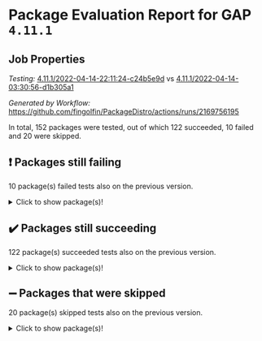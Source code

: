 # Package Evaluation Report for GAP `4.11.1`

## Job Properties

*Testing:* [4.11.1/2022-04-14-22:11:24-c24b5e9d](https://github.com/fingolfin/PackageDistro/blob/data/reports/4.11.1/2022-04-14-22:11:24-c24b5e9d) vs [4.11.1/2022-04-14-03:30:56-d1b305a1](https://github.com/fingolfin/PackageDistro/blob/data/reports/4.11.1/2022-04-14-03:30:56-d1b305a1)

*Generated by Workflow:* https://github.com/fingolfin/PackageDistro/actions/runs/2169756195

In total, 152 packages were tested, out of which 122 succeeded, 10 failed and 20 were skipped.

## :exclamation: Packages still failing

10 package(s) failed tests also on the previous version.
<details><summary>Click to show package(s)!</summary>

- fining 1.4.1 [(failure)](https://github.com/fingolfin/PackageDistro/runs/6031383500?check_suite_focus=true)
- francy 1.2.4 [(failure)](https://github.com/fingolfin/PackageDistro/runs/6031383790?check_suite_focus=true)
- hap 1.38 [(failure)](https://github.com/fingolfin/PackageDistro/runs/6031384438?check_suite_focus=true)
- normalizinterface 1.3.2 [(failure)](https://github.com/fingolfin/PackageDistro/runs/6031385723?check_suite_focus=true)
- packagemanager 1.2 [(failure)](https://github.com/fingolfin/PackageDistro/runs/6031385957?check_suite_focus=true)
- recog 1.3.2 [(failure)](https://github.com/fingolfin/PackageDistro/runs/6031386465?check_suite_focus=true)
- semigroups 4.0.0 [(failure)](https://github.com/fingolfin/PackageDistro/runs/6031386659?check_suite_focus=true)
- transgrp 3.6.1 [(failure)](https://github.com/fingolfin/PackageDistro/runs/6031387492?check_suite_focus=true)
- unitlib 4.0.0 [(failure)](https://github.com/fingolfin/PackageDistro/runs/6031387677?check_suite_focus=true)
- yangbaxter 0.9.0 [(failure)](https://github.com/fingolfin/PackageDistro/runs/6031388005?check_suite_focus=true)
</details>

## :heavy_check_mark: Packages still succeeding

122 package(s) succeeded tests also on the previous version.
<details><summary>Click to show package(s)!</summary>

- ace 5.4 [(success)](https://github.com/fingolfin/PackageDistro/runs/6031381794?check_suite_focus=true)
- aclib 1.3.2 [(success)](https://github.com/fingolfin/PackageDistro/runs/6031381859?check_suite_focus=true)
- agt 0.2 [(success)](https://github.com/fingolfin/PackageDistro/runs/6031381895?check_suite_focus=true)
- alnuth 3.2.1 [(success)](https://github.com/fingolfin/PackageDistro/runs/6031381940?check_suite_focus=true)
- anupq 3.2.6 [(success)](https://github.com/fingolfin/PackageDistro/runs/6031381984?check_suite_focus=true)
- atlasrep 2.1.2 [(success)](https://github.com/fingolfin/PackageDistro/runs/6031382016?check_suite_focus=true)
- autodoc 2022.03.10 [(success)](https://github.com/fingolfin/PackageDistro/runs/6031382046?check_suite_focus=true)
- automata 1.15 [(success)](https://github.com/fingolfin/PackageDistro/runs/6031382081?check_suite_focus=true)
- automgrp 1.3.2 [(success)](https://github.com/fingolfin/PackageDistro/runs/6031382121?check_suite_focus=true)
- autpgrp 1.10.2 [(success)](https://github.com/fingolfin/PackageDistro/runs/6031382163?check_suite_focus=true)
- cap 2022.04-02 [(success)](https://github.com/fingolfin/PackageDistro/runs/6031382211?check_suite_focus=true)
- caratinterface 2.3.3 [(success)](https://github.com/fingolfin/PackageDistro/runs/6031382255?check_suite_focus=true)
- cddinterface 2020.06.24 [(success)](https://github.com/fingolfin/PackageDistro/runs/6031382296?check_suite_focus=true)
- circle 1.6.4 [(success)](https://github.com/fingolfin/PackageDistro/runs/6031382344?check_suite_focus=true)
- cohomolo 1.6.10 [(success)](https://github.com/fingolfin/PackageDistro/runs/6031382385?check_suite_focus=true)
- congruence 1.2.3 [(success)](https://github.com/fingolfin/PackageDistro/runs/6031382405?check_suite_focus=true)
- corelg 1.56 [(success)](https://github.com/fingolfin/PackageDistro/runs/6031382440?check_suite_focus=true)
- crime 1.6 [(success)](https://github.com/fingolfin/PackageDistro/runs/6031382479?check_suite_focus=true)
- crisp 1.4.5 [(success)](https://github.com/fingolfin/PackageDistro/runs/6031382514?check_suite_focus=true)
- crypting 0.10 [(success)](https://github.com/fingolfin/PackageDistro/runs/6031382545?check_suite_focus=true)
- cryst 4.1.24 [(success)](https://github.com/fingolfin/PackageDistro/runs/6031382586?check_suite_focus=true)
- crystcat 1.1.9 [(success)](https://github.com/fingolfin/PackageDistro/runs/6031382638?check_suite_focus=true)
- ctbllib 1.3.3 [(success)](https://github.com/fingolfin/PackageDistro/runs/6031382687?check_suite_focus=true)
- cubefree 1.19 [(success)](https://github.com/fingolfin/PackageDistro/runs/6031382751?check_suite_focus=true)
- curlinterface 2.2.2 [(success)](https://github.com/fingolfin/PackageDistro/runs/6031382831?check_suite_focus=true)
- cvec 2.7.5 [(success)](https://github.com/fingolfin/PackageDistro/runs/6031382905?check_suite_focus=true)
- datastructures 0.2.7 [(success)](https://github.com/fingolfin/PackageDistro/runs/6031382973?check_suite_focus=true)
- deepthought 1.0.5 [(success)](https://github.com/fingolfin/PackageDistro/runs/6031383056?check_suite_focus=true)
- design 1.7 [(success)](https://github.com/fingolfin/PackageDistro/runs/6031383126?check_suite_focus=true)
- difsets 2.3.1 [(success)](https://github.com/fingolfin/PackageDistro/runs/6031383180?check_suite_focus=true)
- digraphs 1.5.2 [(success)](https://github.com/fingolfin/PackageDistro/runs/6031383230?check_suite_focus=true)
- edim 1.3.5 [(success)](https://github.com/fingolfin/PackageDistro/runs/6031383275?check_suite_focus=true)
- example 4.3.0 [(success)](https://github.com/fingolfin/PackageDistro/runs/6031383307?check_suite_focus=true)
- factint 1.6.3 [(success)](https://github.com/fingolfin/PackageDistro/runs/6031383356?check_suite_focus=true)
- ferret 1.0.7 [(success)](https://github.com/fingolfin/PackageDistro/runs/6031383392?check_suite_focus=true)
- fga 1.4.0 [(success)](https://github.com/fingolfin/PackageDistro/runs/6031383441?check_suite_focus=true)
- float 1.0.3 [(success)](https://github.com/fingolfin/PackageDistro/runs/6031383556?check_suite_focus=true)
- format 1.4.3 [(success)](https://github.com/fingolfin/PackageDistro/runs/6031383609?check_suite_focus=true)
- forms 1.2.7 [(success)](https://github.com/fingolfin/PackageDistro/runs/6031383652?check_suite_focus=true)
- fplsa 1.2.5 [(success)](https://github.com/fingolfin/PackageDistro/runs/6031383704?check_suite_focus=true)
- fr 2.4.8 [(success)](https://github.com/fingolfin/PackageDistro/runs/6031383744?check_suite_focus=true)
- fwtree 1.3 [(success)](https://github.com/fingolfin/PackageDistro/runs/6031383842?check_suite_focus=true)
- gbnp 1.0.5 [(success)](https://github.com/fingolfin/PackageDistro/runs/6031383901?check_suite_focus=true)
- generalizedmorphismsforcap 2022.03-03 [(success)](https://github.com/fingolfin/PackageDistro/runs/6031383968?check_suite_focus=true)
- genss 1.6.6 [(success)](https://github.com/fingolfin/PackageDistro/runs/6031384035?check_suite_focus=true)
- gradedringforhomalg 2022.03-01 [(success)](https://github.com/fingolfin/PackageDistro/runs/6031384101?check_suite_focus=true)
- grape 4.8.5 [(success)](https://github.com/fingolfin/PackageDistro/runs/6031384163?check_suite_focus=true)
- groupoids 1.69 [(success)](https://github.com/fingolfin/PackageDistro/runs/6031384231?check_suite_focus=true)
- grpconst 2.6.2 [(success)](https://github.com/fingolfin/PackageDistro/runs/6031384282?check_suite_focus=true)
- guarana 0.96.3 [(success)](https://github.com/fingolfin/PackageDistro/runs/6031384350?check_suite_focus=true)
- guava 3.15 [(success)](https://github.com/fingolfin/PackageDistro/runs/6031384403?check_suite_focus=true)
- hapcryst 0.1.14 [(success)](https://github.com/fingolfin/PackageDistro/runs/6031384473?check_suite_focus=true)
- hecke 1.5.3 [(success)](https://github.com/fingolfin/PackageDistro/runs/6031384531?check_suite_focus=true)
- help 3.5 [(success)](https://github.com/fingolfin/PackageDistro/runs/6031384555?check_suite_focus=true)
- idrel 2.43 [(success)](https://github.com/fingolfin/PackageDistro/runs/6031384589?check_suite_focus=true)
- images 1.3.1 [(success)](https://github.com/fingolfin/PackageDistro/runs/6031384615?check_suite_focus=true)
- intpic 0.2.4 [(success)](https://github.com/fingolfin/PackageDistro/runs/6031384671?check_suite_focus=true)
- io 4.7.2 [(success)](https://github.com/fingolfin/PackageDistro/runs/6031384709?check_suite_focus=true)
- irredsol 1.4.3 [(success)](https://github.com/fingolfin/PackageDistro/runs/6031384742?check_suite_focus=true)
- json 2.1.0 [(success)](https://github.com/fingolfin/PackageDistro/runs/6031384776?check_suite_focus=true)
- jupyterkernel 1.4.1 [(success)](https://github.com/fingolfin/PackageDistro/runs/6031384805?check_suite_focus=true)
- jupyterviz 1.5.1 [(success)](https://github.com/fingolfin/PackageDistro/runs/6031384850?check_suite_focus=true)
- kan 1.34 [(success)](https://github.com/fingolfin/PackageDistro/runs/6031384886?check_suite_focus=true)
- kbmag 1.5.9 [(success)](https://github.com/fingolfin/PackageDistro/runs/6031384936?check_suite_focus=true)
- laguna 3.9.4 [(success)](https://github.com/fingolfin/PackageDistro/runs/6031384994?check_suite_focus=true)
- liealgdb 2.2.1 [(success)](https://github.com/fingolfin/PackageDistro/runs/6031385034?check_suite_focus=true)
- liepring 2.6 [(success)](https://github.com/fingolfin/PackageDistro/runs/6031385083?check_suite_focus=true)
- liering 2.4.2 [(success)](https://github.com/fingolfin/PackageDistro/runs/6031385127?check_suite_focus=true)
- linearalgebraforcap 2022.04-02 [(success)](https://github.com/fingolfin/PackageDistro/runs/6031385172?check_suite_focus=true)
- loops 3.4.1 [(success)](https://github.com/fingolfin/PackageDistro/runs/6031385213?check_suite_focus=true)
- lpres 1.0.3 [(success)](https://github.com/fingolfin/PackageDistro/runs/6031385256?check_suite_focus=true)
- majoranaalgebras 1.4 [(success)](https://github.com/fingolfin/PackageDistro/runs/6031385303?check_suite_focus=true)
- mapclass 1.4.5 [(success)](https://github.com/fingolfin/PackageDistro/runs/6031385344?check_suite_focus=true)
- matgrp 0.64 [(success)](https://github.com/fingolfin/PackageDistro/runs/6031385381?check_suite_focus=true)
- modisom 2.5.1 [(success)](https://github.com/fingolfin/PackageDistro/runs/6031385414?check_suite_focus=true)
- modulepresentationsforcap 2022.03-02 [(success)](https://github.com/fingolfin/PackageDistro/runs/6031385454?check_suite_focus=true)
- monoidalcategories 2022.03-02 [(success)](https://github.com/fingolfin/PackageDistro/runs/6031385496?check_suite_focus=true)
- nconvex 2020.11-04 [(success)](https://github.com/fingolfin/PackageDistro/runs/6031385534?check_suite_focus=true)
- nilmat 1.4.1 [(success)](https://github.com/fingolfin/PackageDistro/runs/6031385594?check_suite_focus=true)
- nock 1.5 [(success)](https://github.com/fingolfin/PackageDistro/runs/6031385652?check_suite_focus=true)
- nq 2.5.8 [(success)](https://github.com/fingolfin/PackageDistro/runs/6031385767?check_suite_focus=true)
- numericalsgps 1.3.0 [(success)](https://github.com/fingolfin/PackageDistro/runs/6031385823?check_suite_focus=true)
- openmath 11.5.0 [(success)](https://github.com/fingolfin/PackageDistro/runs/6031385870?check_suite_focus=true)
- orb 4.8.4 [(success)](https://github.com/fingolfin/PackageDistro/runs/6031385911?check_suite_focus=true)
- patternclass 2.4.2 [(success)](https://github.com/fingolfin/PackageDistro/runs/6031385991?check_suite_focus=true)
- permut 2.0.4 [(success)](https://github.com/fingolfin/PackageDistro/runs/6031386038?check_suite_focus=true)
- polenta 1.3.10 [(success)](https://github.com/fingolfin/PackageDistro/runs/6031386076?check_suite_focus=true)
- polymaking 0.8.6 [(success)](https://github.com/fingolfin/PackageDistro/runs/6031386124?check_suite_focus=true)
- primgrp 3.4.1 [(success)](https://github.com/fingolfin/PackageDistro/runs/6031386168?check_suite_focus=true)
- profiling 2.5.0 [(success)](https://github.com/fingolfin/PackageDistro/runs/6031386210?check_suite_focus=true)
- qpa 1.33 [(success)](https://github.com/fingolfin/PackageDistro/runs/6031386251?check_suite_focus=true)
- quagroup 1.8.3 [(success)](https://github.com/fingolfin/PackageDistro/runs/6031386296?check_suite_focus=true)
- radiroot 2.9 [(success)](https://github.com/fingolfin/PackageDistro/runs/6031386343?check_suite_focus=true)
- rcwa 4.6.4 [(success)](https://github.com/fingolfin/PackageDistro/runs/6031386381?check_suite_focus=true)
- rds 1.8 [(success)](https://github.com/fingolfin/PackageDistro/runs/6031386428?check_suite_focus=true)
- repndecomp 1.2.1 [(success)](https://github.com/fingolfin/PackageDistro/runs/6031386500?check_suite_focus=true)
- repsn 3.1.0 [(success)](https://github.com/fingolfin/PackageDistro/runs/6031386538?check_suite_focus=true)
- resclasses 4.7.2 [(success)](https://github.com/fingolfin/PackageDistro/runs/6031386567?check_suite_focus=true)
- scscp 2.3.1 [(success)](https://github.com/fingolfin/PackageDistro/runs/6031386600?check_suite_focus=true)
- sglppow 2.2 [(success)](https://github.com/fingolfin/PackageDistro/runs/6031386693?check_suite_focus=true)
- sgpviz 0.999.5 [(success)](https://github.com/fingolfin/PackageDistro/runs/6031386741?check_suite_focus=true)
- simpcomp 2.1.14 [(success)](https://github.com/fingolfin/PackageDistro/runs/6031386785?check_suite_focus=true)
- singular 2020.12.18 [(success)](https://github.com/fingolfin/PackageDistro/runs/6031386826?check_suite_focus=true)
- sla 1.5.3 [(success)](https://github.com/fingolfin/PackageDistro/runs/6031386870?check_suite_focus=true)
- smallgrp 1.5 [(success)](https://github.com/fingolfin/PackageDistro/runs/6031386922?check_suite_focus=true)
- smallsemi 0.6.13 [(success)](https://github.com/fingolfin/PackageDistro/runs/6031386967?check_suite_focus=true)
- sonata 2.9.3 [(success)](https://github.com/fingolfin/PackageDistro/runs/6031387026?check_suite_focus=true)
- sophus 1.25 [(success)](https://github.com/fingolfin/PackageDistro/runs/6031387089?check_suite_focus=true)
- spinsym 1.5.2 [(success)](https://github.com/fingolfin/PackageDistro/runs/6031387145?check_suite_focus=true)
- symbcompcc 1.3.2 [(success)](https://github.com/fingolfin/PackageDistro/runs/6031387216?check_suite_focus=true)
- thelma 1.3 [(success)](https://github.com/fingolfin/PackageDistro/runs/6031387291?check_suite_focus=true)
- tomlib 1.2.9 [(success)](https://github.com/fingolfin/PackageDistro/runs/6031387347?check_suite_focus=true)
- toric 1.9.5 [(success)](https://github.com/fingolfin/PackageDistro/runs/6031387419?check_suite_focus=true)
- ugaly 4.0.2 [(success)](https://github.com/fingolfin/PackageDistro/runs/6031387558?check_suite_focus=true)
- unipot 1.5 [(success)](https://github.com/fingolfin/PackageDistro/runs/6031387621?check_suite_focus=true)
- utils 0.72 [(success)](https://github.com/fingolfin/PackageDistro/runs/6031387731?check_suite_focus=true)
- uuid 0.7 [(success)](https://github.com/fingolfin/PackageDistro/runs/6031387773?check_suite_focus=true)
- walrus 0.9991 [(success)](https://github.com/fingolfin/PackageDistro/runs/6031387812?check_suite_focus=true)
- wedderga 4.10.1 [(success)](https://github.com/fingolfin/PackageDistro/runs/6031387869?check_suite_focus=true)
- xmod 2.86 [(success)](https://github.com/fingolfin/PackageDistro/runs/6031387917?check_suite_focus=true)
- xmodalg 1.18 [(success)](https://github.com/fingolfin/PackageDistro/runs/6031387968?check_suite_focus=true)
- zeromqinterface 0.13 [(success)](https://github.com/fingolfin/PackageDistro/runs/6031388044?check_suite_focus=true)
</details>

## :heavy_minus_sign: Packages that were skipped

20 package(s) skipped tests also on the previous version.
<details><summary>Click to show package(s)!</summary>

- 4ti2interface 2022.03-01 [(skipped)](https://github.com/fingolfin/PackageDistro/runs/6031326338?check_suite_focus=true)
- browse 1.8.14 [(skipped)](https://github.com/fingolfin/PackageDistro/runs/6031326338?check_suite_focus=true)
- examplesforhomalg 2022.03-01 [(skipped)](https://github.com/fingolfin/PackageDistro/runs/6031326338?check_suite_focus=true)
- gapdoc 1.6.5 [(skipped)](https://github.com/fingolfin/PackageDistro/runs/6031326338?check_suite_focus=true)
- gauss 2022.03-01 [(skipped)](https://github.com/fingolfin/PackageDistro/runs/6031326338?check_suite_focus=true)
- gaussforhomalg 2022.03-01 [(skipped)](https://github.com/fingolfin/PackageDistro/runs/6031326338?check_suite_focus=true)
- gradedmodules 2022.03-01 [(skipped)](https://github.com/fingolfin/PackageDistro/runs/6031326338?check_suite_focus=true)
- homalg 2022.03-01 [(skipped)](https://github.com/fingolfin/PackageDistro/runs/6031326338?check_suite_focus=true)
- homalgtocas 2022.03-01 [(skipped)](https://github.com/fingolfin/PackageDistro/runs/6031326338?check_suite_focus=true)
- io_forhomalg 2022.03-01 [(skipped)](https://github.com/fingolfin/PackageDistro/runs/6031326338?check_suite_focus=true)
- itc 1.5.1 [(skipped)](https://github.com/fingolfin/PackageDistro/runs/6031326338?check_suite_focus=true)
- localizeringforhomalg 2022.03-01 [(skipped)](https://github.com/fingolfin/PackageDistro/runs/6031326338?check_suite_focus=true)
- matricesforhomalg 2022.03-02 [(skipped)](https://github.com/fingolfin/PackageDistro/runs/6031326338?check_suite_focus=true)
- modules 2022.03-01 [(skipped)](https://github.com/fingolfin/PackageDistro/runs/6031326338?check_suite_focus=true)
- polycyclic 2.16 [(skipped)](https://github.com/fingolfin/PackageDistro/runs/6031326338?check_suite_focus=true)
- ringsforhomalg 2022.03-01 [(skipped)](https://github.com/fingolfin/PackageDistro/runs/6031326338?check_suite_focus=true)
- sco 2022.03-01 [(skipped)](https://github.com/fingolfin/PackageDistro/runs/6031326338?check_suite_focus=true)
- toolsforhomalg 2022.04-01 [(skipped)](https://github.com/fingolfin/PackageDistro/runs/6031326338?check_suite_focus=true)
- toricvarieties 2022.03.23 [(skipped)](https://github.com/fingolfin/PackageDistro/runs/6031326338?check_suite_focus=true)
- xgap 4.31 [(skipped)](https://github.com/fingolfin/PackageDistro/runs/6031326338?check_suite_focus=true)
</details>


